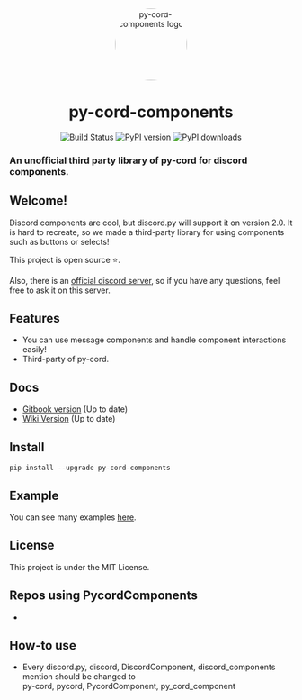 <div align="center">
    <a href="https://pypi.org/project/py-cord-components"><img src="https://raw.githubusercontent.com/spacedev-official/py-cord-components/master/.github/logo.png" alt="py-cord-components logo" height="128" style="border-radius: 50%"></a>
    <h1>py-cord-components</h1>
</div>
<div align="center">
        <a href="https://travis-ci.com/spacedev-official/py-cord-components"><img src="https://travis-ci.com/spacedev-official/py-cord-components.svg?branch=master" alt="Build Status"></a>
        <a href="https://pypi.org/project/py-cord-components"><img src="https://badge.fury.io/py/py-cord-components.svg" alt="PyPI version"></a>
        <a href="https://pypi.org/project/py-cord-components"><img src="https://img.shields.io/pypi/dm/py-cord-components" alt="PyPI downloads"></a>
</div>
<p align="center">
    <h3>An unofficial third party library of py-cord for discord components.</h3>
</p>

## Welcome!

Discord components are cool, but discord.py will support it on version 2.0. It
is hard to recreate, so we made a third-party library for using components such as
buttons or selects!

This project is open source ⭐.

Also, there is an [official discord server](https://discord.gg/294KSUxcz2), so
if you have any questions, feel free to ask it on this server.

## Features

- You can use message components and handle component interactions easily!
- Third-party of py-cord.

## Docs

- [Gitbook version](https://devkiki7000.gitbook.io/discord-components) (Up to
  date)
- [Wiki Version](https://github.com/spacedev-official/py-cord-components/wiki)
  (Up to date)

## Install

```
pip install --upgrade py-cord-components
```

## Example

You can see many examples
[here](https://github.com/spacedev-official/py-cord-components/tree/master/examples).

## License

This project is under the MIT License.

## Repos using PycordComponents
 * 

## How-to use
 * Every discord.py, discord, DiscordComponent, discord_components mention should be changed to<br />
 py-cord, pycord, PycordComponent, py_cord_component